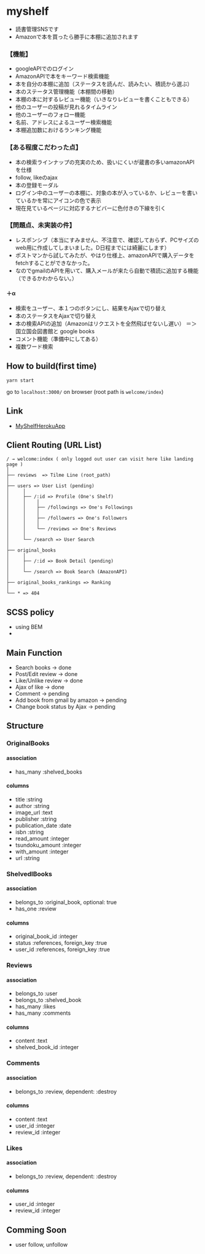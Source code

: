 # myshelf
- 読書管理SNSです
- Amazonで本を買ったら勝手に本棚に追加されます

### 【機能】
- googleAPIでのログイン
- AmazonAPIで本をキーワード検索機能
- 本を自分の本棚に追加（ステータスを読んだ、読みたい、積読から選ぶ）
- 本のステータス管理機能（本棚間の移動）
- 本棚の本に対するレビュー機能（いきなりレビューを書くこともできる）
- 他のユーザーの投稿が見れるタイムライン
- 他のユーザーのフォロー機能
- 名前、アドレスによるユーザー検索機能
- 本棚追加数におけるランキング機能


### 【ある程度こだわった点】
- 本の検索ラインナップの充実のため、扱いにくいが蔵書の多いamazonAPIを仕様
- follow, likeのajax
- 本の登録モーダル
- ログイン中のユーザーの本棚に、対象の本が入っているか、レビューを書いているかを常にアイコンの色で表示
- 現在見ているページに対応するナビバーに色付きの下線を引く


### 【問題点、未実装の件】
- レスポンシブ（本当にすみません、不注意で、確認しておらず、PCサイズのweb用に作成してしまいました。D日程までには綺麗にします）
- ポストマンから試してみたが、やはり仕様上、amazonAPIで購入データをfetchすることができなかった。
- なのでgmailのAPIを用いて、購入メールが来たら自動で積読に追加する機能（できるかわからない。）

#### ＋α
- 検索をユーザー、本１つのボタンにし、結果をAjaxで切り替え
- 本のステータスをAjaxで切り替え
- 本の検索APIの追加（Amazonはリクエストを全然飛ばせないし遅い）
	＝＞国立国会図書館と google books
- コメント機能（準備中にしてある）
- 複数ワード検索


## How to build(first time)

`yarn start`

go to `localhost:3000/` on browser
(root path is `welcome/index`)

## Link
- [MyShelfHerokuApp](https://myshelf-web.herokuapp.com/)

## Client Routing (URL List)

```
/ → welcome:index ( only logged out user can visit here like landing page )
│
├── reviews  => Tilme Line (root_path)
│
├── users => User List (pending)
│     │
│     ├── /:id => Profile (One's Shelf)
│     │    │
│     │    ├── /followings => One's Followings
│     │    │
│     │    ├── /followers => One's Followers
│     │    │
│     │    └── /reviews => One's Reviews
│     │
│     └── /search => User Search
│
├── original_books
│     │
│     ├── /:id => Book Detail (pending)
│     │
│     └── /search => Book Search (AmazonAPI)
│
├── original_books_rankings => Ranking
│
└── * => 404
```

## SCSS policy
- using BEM
-

## Main Function
- Search books -> done
- Post/Edit review -> done
- Like/Unlike review -> done
- Ajax of like -> done
- Comment -> pending
- Add book from gmail by amazon -> pending
- Change book status by Ajax -> pending

## Structure

### OriginalBooks
#### association
- has_many :shelved_books
#### columns
- title            :string
- author           :string
- image_url        :text
- publisher        :string
- publication_date :date
- isbn             :string
- read_amount      :integer
- tsundoku_amount  :integer
- with_amount      :integer
- url              :string


### ShelvedlBooks
#### association
- belongs_to :original_book, optional: true
- has_one :review
#### columns
- original_book_id :integer
- status           :references, foreign_key :true
- user_id          :references, foreign_key :true


### Reviews
#### association
- belongs_to :user
- belongs_to :shelved_book
- has_many   :likes
- has_many   :comments
#### columns
- content         :text
- shelved_book_id :integer


### Comments
#### association
- belongs_to :review, dependent: :destroy
#### columns
- content   :text
- user_id   :integer
- review_id :integer


### Likes
#### association
- belongs_to :review, dependent: :destroy
#### columns
- user_id   :integer
- review_id :integer

## Comming Soon
- user follow, unfollow
